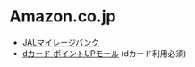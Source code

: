 # Amazon.co.jp

- [JALマイレージバンク](https://www.jal.co.jp/jmb/partner/feature/200186/)
- [dカード ポイントUPモール](http://docomo.pointupmall.com/shop/768/) (dカード利用必須)
